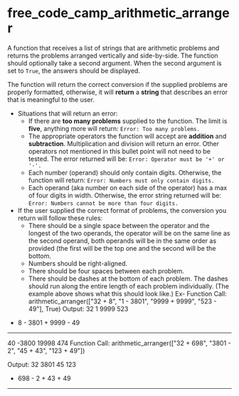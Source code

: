 # free_code_camp_arithmetic_arranger

A function that receives a list of strings that are arithmetic problems and returns the problems arranged vertically and side-by-side. 
The function should optionally take a second argument. When the second argument is set to `True`, the answers should be displayed.

The function will return the correct conversion if the supplied problems are properly formatted, otherwise, it will **return** a **string** that describes an error that is meaningful to the user.  


* Situations that will return an error:
  * If there are **too many problems** supplied to the function. The limit is **five**, anything more will return:
    `Error: Too many problems.`
  * The appropriate operators the function will accept are **addition** and **subtraction**. Multiplication and division will return an error. Other operators not mentioned in this bullet point will not need to be tested. The error returned will be:
    `Error: Operator must be '+' or '-'.`
  * Each number (operand) should only contain digits. Otherwise, the function will return:
    `Error: Numbers must only contain digits.`
  * Each operand (aka number on each side of the operator) has a max of four digits in width. Otherwise, the error string returned will be:
    `Error: Numbers cannot be more than four digits.`
*  If the user supplied the correct format of problems, the conversion you return will follow these rules:
    * There should be a single space between the operator and the longest of the two operands, the operator will be on the same line as the second operand, both operands will be in the same order as provided (the first will be the top one and the second will be the bottom.
    * Numbers should be right-aligned.
    * There should be four spaces between each problem.
    * There should be dashes at the bottom of each problem. The dashes should run along the entire length of each problem individually. (The example above shows what this should look like.)
 Ex- 
 Function Call:
 arithmetic_arranger(["32 + 8", "1 - 3801", "9999 + 9999", "523 - 49"], True)
 Output: 
   32         1      9999      523
+  8    - 3801    + 9999    -  49
----    ------    ------    -----
  40     -3800     19998      474
 Function Call:
 arithmetic_arranger(["32 + 698", "3801 - 2", "45 + 43", "123 + 49"])
 
 Output:
   32      3801      45      123
+ 698    -    2    + 43    +  49
-----    ------    ----    -----
